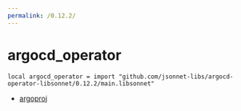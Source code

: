 ```yaml
---
permalink: /0.12.2/
---
```


# argocd_operator

```jsonnet
local argocd_operator = import "github.com/jsonnet-libs/argocd-operator-libsonnet/0.12.2/main.libsonnet"
```



* [argoproj](argoproj/index.md)